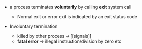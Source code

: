 - a process terminates **voluntarily** by calling **exit** system call
	- Normal exit or error exit is indicated by an exit status code

- Involuntary termination
	- killed by other process -> [[signals]]
	- **fatal error** -> illegal instruction/division by zero etc